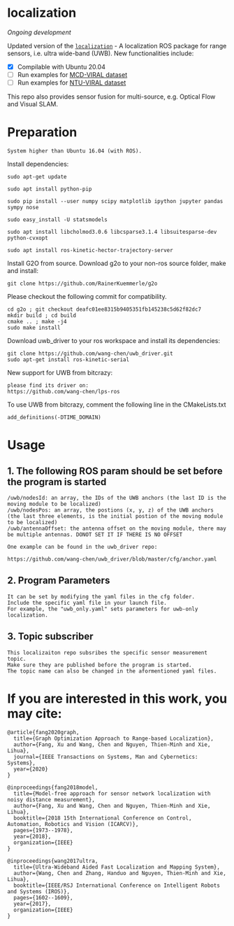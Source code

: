 # localization

*Ongoing development*

Updated version of the [`localization`](https://github.com/sair-lab/localization.git) - A localization ROS package for range sensors, i.e. ultra wide-band (UWB). New functionalities include:
- [x] Compilable with Ubuntu 20.04
- [ ] Run examples for [MCD-VIRAL dataset](https://mcdviral.github.io/)
- [ ] Run examples for [NTU-VIRAL dataset](https://ntu-aris.github.io/ntu_viral_dataset/)

This repo also provides sensor fusion for multi-source, e.g. Optical Flow and Visual SLAM.

# Preparation
    System higher than Ubuntu 16.04 (with ROS).

Install dependencies:

    sudo apt-get update

    sudo apt install python-pip

    sudo pip install --user numpy scipy matplotlib ipython jupyter pandas sympy nose
    
    sudo easy_install -U statsmodels

    sudo apt install libcholmod3.0.6 libcsparse3.1.4 libsuitesparse-dev python-cvxopt 
    
    sudo apt install ros-kinetic-hector-trajectory-server
    
Install G2O from source. Download g2o to your non-ros source folder, make and install:
  
    git clone https://github.com/RainerKuemmerle/g2o

Please checkout the following commit for compatibility.

    cd g2o ; git checkout deafc01ee8315b9405351fb145238c5d62f82dc7
    mkdir build ; cd build
    cmake .. ; make -j4
    sudo make install
 
Download uwb_driver to your ros workspace and install its dependencies:

    git clone https://github.com/wang-chen/uwb_driver.git
    sudo apt-get install ros-kinetic-serial

New support for UWB from bitcrazy:

    please find its driver on:
    https://github.com/wang-chen/lps-ros
    
To use UWB from bitcrazy, comment the following line in the CMakeLists.txt

    add_definitions(-DTIME_DOMAIN)
    
# Usage

## 1. The following ROS param should be set before the program is started

    /uwb/nodesId: an array, the IDs of the UWB anchors (the last ID is the moving module to be localized)
    /uwb/nodesPos: an array, the postions (x, y, z) of the UWB anchors (the last three elements, is the initial postion of the moving module to be localized)
    /uwb/antennaOffset: the antenna offset on the moving module, there may be multiple antennas. DONOT SET IT IF THERE IS NO OFFSET  
    
    One example can be found in the uwb_driver repo:
    
    https://github.com/wang-chen/uwb_driver/blob/master/cfg/anchor.yaml

## 2. Program Parameters
    It can be set by modifying the yaml files in the cfg folder.
    Include the specific yaml file in your launch file. 
    For example, the "uwb_only.yaml" sets parameters for uwb-only localization.
    
## 3. Topic subscriber
    This localizaiton repo subsribes the specific sensor measurement topic.
    Make sure they are published before the program is started.
    The topic name can also be changed in the aformentioned yaml files.
    
# If you are interested in this work, you may cite:

    @article{fang2020graph,
      title={Graph Optimization Approach to Range-based Localization},
      author={Fang, Xu and Wang, Chen and Nguyen, Thien-Minh and Xie, Lihua},
      journal={IEEE Transactions on Systems, Man and Cybernetics: Systems},
      year={2020}
    }
    
    @inproceedings{fang2018model,
      title={Model-free approach for sensor network localization with noisy distance measurement},
      author={Fang, Xu and Wang, Chen and Nguyen, Thien-Minh and Xie, Lihua},
      booktitle={2018 15th International Conference on Control, Automation, Robotics and Vision (ICARCV)},
      pages={1973--1978},
      year={2018},
      organization={IEEE}
    }
    
    @inproceedings{wang2017ultra,
      title={Ultra-Wideband Aided Fast Localization and Mapping System},
      author={Wang, Chen and Zhang, Handuo and Nguyen, Thien-Minh and Xie, Lihua},
      booktitle={IEEE/RSJ International Conference on Intelligent Robots and Systems (IROS)},
      pages={1602--1609},
      year={2017},
      organization={IEEE}
    }
